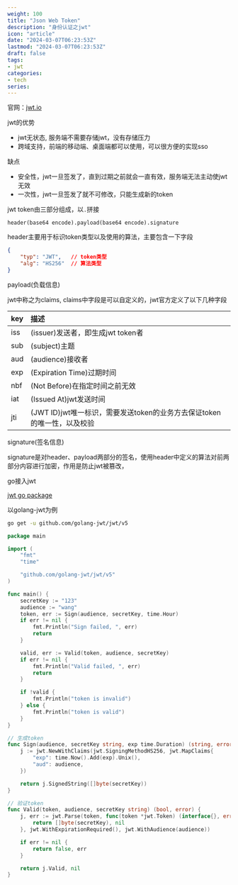```yaml
---
weight: 100
title: "Json Web Token"
description: "身份认证之jwt"
icon: "article"
date: "2024-03-07T06:23:53Z"
lastmod: "2024-03-07T06:23:53Z"
draft: false
tags:
- jwt
categories:
- tech
series:
---
```


官网：[jwt.io](https://jwt.io/libraries?language=Go)

jwt的优势

- jwt无状态, 服务端不需要存储jwt，没有存储压力
- 跨域支持，前端的移动端、桌面端都可以使用，可以很方便的实现sso

缺点

- 安全性，jwt一旦签发了，直到过期之前就会一直有效，服务端无法主动使jwt无效
- 一次性，jwt一旦签发了就不可修改，只能生成新的token

jwt token由三部分组成，以`.`拼接

```
header(base64 encode).payload(base64 encode).signature
```

header主要用于标识token类型以及使用的算法，主要包含一下字段

```json
{
    "typ": "JWT",   // token类型
    "alg": "HS256"  // 算法类型
}
```

payload(负载信息)

jwt中称之为claims, claims中字段是可以自定义的，jwt官方定义了以下几种字段

|key|描述|
|:--|:--|
|iss|(issuer)发送者，即生成jwt token者|
|sub|(subject)主题|
|aud|(audience)接收者|
|exp|(Expiration Time)过期时间|
|nbf|(Not Before)在指定时间之前无效|
|iat|(Issued At)jwt发送时间|
|jti|(JWT ID)jwt唯一标识，需要发送token的业务方去保证token的唯一性，以及校验|

signature(签名信息)

signature是对header、payload两部分的签名，使用header中定义的算法对前两部分内容进行加密，作用是防止jwt被篡改，


go接入jwt

[jwt go package](https://jwt.io/libraries?language=Go)

以golang-jwt为例
```bash
go get -u github.com/golang-jwt/jwt/v5
```



```go
package main

import (
	"fmt"
	"time"

	"github.com/golang-jwt/jwt/v5"
)

func main() {
	secretKey := "123"
	audience := "wang"
	token, err := Sign(audience, secretKey, time.Hour)
	if err != nil {
		fmt.Println("Sign failed, ", err)
		return
	}

	valid, err := Valid(token, audience, secretKey)
	if err != nil {
		fmt.Println("Valid failed, ", err)
		return
	}

	if !valid {
		fmt.Println("token is invalid")
	} else {
		fmt.Println("token is valid")
	}
}

// 生成token
func Sign(audience, secretKey string, exp time.Duration) (string, error) {
	j := jwt.NewWithClaims(jwt.SigningMethodHS256, jwt.MapClaims{
		"exp": time.Now().Add(exp).Unix(),
		"aud": audience,
	})

	return j.SignedString([]byte(secretKey))
}

// 验证token
func Valid(token, audience, secretKey string) (bool, error) {
	j, err := jwt.Parse(token, func(token *jwt.Token) (interface{}, error) {
		return []byte(secretKey), nil
	}, jwt.WithExpirationRequired(), jwt.WithAudience(audience))

	if err != nil {
		return false, err
	}

	return j.Valid, nil
}
```

